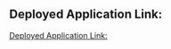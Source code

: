 
## Deployed Application Link:
[Deployed Application Link:](https://dontforgettodo-e5f946e5e231.herokuapp.com/notes)
